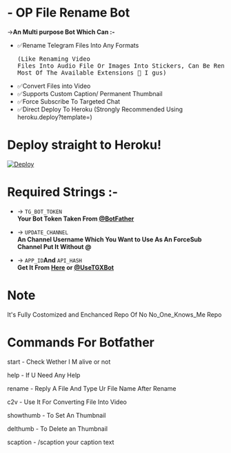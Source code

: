 # - OP File Rename Bot

->**An Multi purpose Bot Which Can :-**
* ✅Rename Telegram Files Into Any Formats <pre>(Like Renaming Video Files Into Audio File Or Images Into Stickers, Can Be Rename Any File To Most Of The Available Extensions 🤔 I gus) </pre>
* ✅Convert Files into Video
* ✅Supports Custom Caption/ Permanent Thumbnail
* ✅Force Subscribe To Targeted Chat
* ✅Direct Deploy To Heroku (Strongly Recommended Using heroku.deploy?template=)
# Deploy straight to Heroku!

[![Deploy](https://www.herokucdn.com/deploy/button.svg)](https://heroku.com/deploy?template=https://github.com/Darkfur2340/Darks-Rename-File-to-Video-Converter-Bot)

# Required Strings :-

* -> `TG_BOT_TOKEN`<br> **Your Bot Token Taken From [@BotFather](https://t.me/botfather)**

* -> `UPDATE_CHANNEL`<br> **An Channel Username Which You Want to Use As An ForceSub Channel Put It Without @**

* -> `APP_ID`__And__ `API_HASH`<br>**Get It From [Here](http://www.my.telegram.org) or [@UseTGXBot](http://www.telegram.dog/UseTGXBot)**
# Note
It's Fully Costomized and Enchanced Repo Of No No_One_Knows_Me Repo
# Commands For Botfather
start - Check Wether I M alive or not

help - If U Need Any Help

rename - Reply A File And Type Ur File Name After Rename

c2v - Use It For Converting File Into Video

showthumb - To Set An Thumbnail

delthumb - To Delete an Thumbnail

scaption - /scaption your caption text
